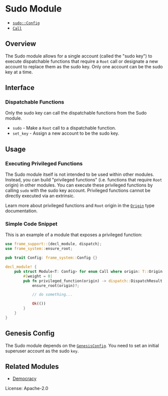 # Sudo Module

- [`sudo::Config`](https://docs.rs/pallet-sudo/latest/pallet_sudo/trait.Config.html)
- [`Call`](https://docs.rs/pallet-sudo/latest/pallet_sudo/enum.Call.html)

## Overview

The Sudo module allows for a single account (called the "sudo key")
to execute dispatchable functions that require a `Root` call
or designate a new account to replace them as the sudo key.
Only one account can be the sudo key at a time.

## Interface

### Dispatchable Functions

Only the sudo key can call the dispatchable functions from the Sudo module.

* `sudo` - Make a `Root` call to a dispatchable function.
* `set_key` - Assign a new account to be the sudo key.

## Usage

### Executing Privileged Functions

The Sudo module itself is not intended to be used within other modules.
Instead, you can build "privileged functions" (i.e. functions that require `Root` origin) in other modules.
You can execute these privileged functions by calling `sudo` with the sudo key account.
Privileged functions cannot be directly executed via an extrinsic.

Learn more about privileged functions and `Root` origin in the [`Origin`] type documentation.

### Simple Code Snippet

This is an example of a module that exposes a privileged function:

```rust
use frame_support::{decl_module, dispatch};
use frame_system::ensure_root;

pub trait Config: frame_system::Config {}

decl_module! {
    pub struct Module<T: Config> for enum Call where origin: T::Origin {
		#[weight = 0]
        pub fn privileged_function(origin) -> dispatch::DispatchResult {
            ensure_root(origin)?;

            // do something...

            Ok(())
        }
    }
}
```

## Genesis Config

The Sudo module depends on the [`GenesisConfig`](https://docs.rs/pallet-sudo/latest/pallet_sudo/struct.GenesisConfig.html).
You need to set an initial superuser account as the sudo `key`.

## Related Modules

* [Democracy](https://docs.rs/pallet-democracy/latest/pallet_democracy/)

[`Call`]: ./enum.Call.html
[`Config`]: ./trait.Config.html
[`Origin`]: https://docs.substrate.dev/docs/substrate-types

License: Apache-2.0